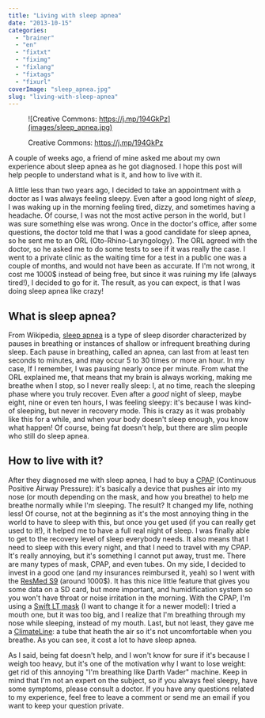 ```yaml
---
title: "Living with sleep apnea"
date: "2013-10-15"
categories: 
  - "brainer"
  - "en"
  - "fixtxt"
  - "fiximg"
  - "fixlang"
  - "fixtags"
  - "fixurl"
coverImage: "sleep_apnea.jpg"
slug: "living-with-sleep-apnea"
---
```


<figure>

![Creative Commons: https://j.mp/194GkPz](images/sleep_apnea.jpg)

<figcaption>

Creative Commons: https://j.mp/194GkPz

</figcaption>

</figure>

A couple of weeks ago, a friend of mine asked me about my own experience about sleep apnea as he got diagnosed. I hope this post will help people to understand what is it, and how to live with it.

A little less than two years ago, I decided to take an appointment with a doctor as I was always feeling sleepy. Even after a good long night of _sleep_, I was waking up in the morning feeling tired, dizzy, and sometimes having a headache. Of course, I was not the most active person in the world, but I was sure something else was wrong. Once in the doctor's office, after some questions, the doctor told me that I was a good candidate for sleep apnea, so he sent me to an ORL (Oto-Rhino-Laryngology). The ORL agreed with the doctor, so he asked me to do some tests to see if it was really the case. I went to a private clinic as the waiting time for a test in a public one was a couple of months, and would not have been as accurate. If I'm not wrong, it cost me 1000$ instead of being free, but since it was ruining my life (always tired!), I decided to go for it. The result, as you can expect, is that I was doing sleep apnea like crazy!

## What is sleep apnea?

From Wikipedia, [sleep apnea](https://en.wikipedia.org/wiki/Sleep_apnea) is a type of sleep disorder characterized by pauses in breathing or instances of shallow or infrequent breathing during sleep. Each pause in breathing, called an apnea, can last from at least ten seconds to minutes, and may occur 5 to 30 times or more an hour. In my case, If I remember, I was pausing nearly once per minute. From what the ORL explained me, that means that my brain is always working, making me breathe when I stop, so I never really sleep: I, at no time, reach the sleeping phase where you truly recover. Even after a _good_ night of sleep, maybe eight, nine or even ten hours, I was feeling sleepy: it's because I was kind-of sleeping, but never in recovery mode. This is crazy as it was probably like this for a while, and when your body doesn't sleep enough, you know what happen! Of course, being fat doesn't help, but there are slim people who still do sleep apnea.

## How to live with it?

After they diagnosed me with sleep apnea, I had to buy a [CPAP](https://en.wikipedia.org/wiki/Continuous_positive_airway_pressure) (Continuous Positive Airway Pressure): it's basically a device that pushes air into my nose (or mouth depending on the mask, and how you breathe) to help me breathe normally while I'm sleeping. The result? It changed my life, nothing less! Of course, not at the beginning as it's the most annoying thing in the world to have to sleep with this, but once you get used (if you can really get used to it!), it helped me to have a full real night of sleep. I was finally able to get to the recovery level of sleep everybody needs. It also means that I need to sleep with this every night, and that I need to travel with my CPAP. It's really annoying, but it's something I cannot put away, trust me. There are many types of mask, CPAP, and even tubes. On my side, I decided to invest in a good one (and my insurances reimbursed it, yeah) so I went with the [ResMed S9](https://www.resmed.com/us/products/s9_series/s9-series.html?nc=dealers) (around 1000$). It has this nice little feature that gives you some data on a SD card, but more important, and humidification system so you won't have throat or noise irritation in the morning. With the CPAP, I'm using a [Swift LT mask](https://www.resmed.com/us/products/swift_lt/swift-lt.html?nc=patients) (I want to change it for a newer model): I tried a mouth one, but it was too big, and I realize that I'm breathing through my nose while sleeping, instead of my mouth. Last, but not least, they gave me a [ClimateLine](https://www.resmed.com/us/products/climateline/climateline.html?nc=patients): a tube that heath the air so it's not uncomfortable when you breathe. As you can see, it cost a lot to have sleep apnea.

As I said, being fat doesn't help, and I won't know for sure if it's because I weigh too heavy, but it's one of the motivation why I want to lose weight: get rid of this annoying "I'm breathing like Darth Vader" machine. Keep in mind that I'm not an expert on the subject, so if you always feel sleepy, have some symptoms, please consult a doctor. If you have any questions related to my experience, feel free to leave a comment or send me an email if you want to keep your question private.
